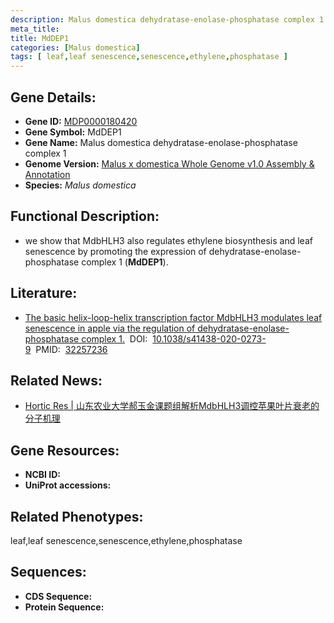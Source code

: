 ```yaml
---
description: Malus domestica dehydratase-enolase-phosphatase complex 1 ; MDP0000180420 ; Malus domestica
meta_title:
title: MdDEP1
categories: [Malus domestica]
tags: [ leaf,leaf senescence,senescence,ethylene,phosphatase ]
---
```


## Gene Details:
- **Gene ID:**	[MDP0000180420]()
- **Gene Symbol:** MdDEP1
- **Gene Name:** Malus domestica dehydratase-enolase-phosphatase complex 1
- **Genome Version:** [Malus x domestica Whole Genome v1.0 Assembly & Annotation]()
- **Species:** *Malus domestica*

## Functional Description:
   - we show that MdbHLH3 also regulates ethylene biosynthesis and leaf senescence by promoting the expression of dehydratase-enolase-phosphatase complex 1 (**MdDEP1**).

## Literature:
   - [The basic helix-loop-helix transcription factor MdbHLH3 modulates leaf senescence in apple via the regulation of dehydratase-enolase-phosphatase complex 1.]( https://www.nature.com/articles/s41438-020-0273-9)&nbsp;&nbsp;DOI:&nbsp;&nbsp;[10.1038/s41438-020-0273-9](https://www.nature.com/articles/s41438-020-0273-9)&nbsp;&nbsp;PMID:&nbsp;&nbsp;[32257236](https://pubmed.ncbi.nlm.nih.gov/32257236/)

## Related News:
   - [Hortic Res | 山东农业大学郝玉金课题组解析MdbHLH3调控苹果叶片衰老的分子机理](https://mp.weixin.qq.com/s?__biz=Mzg3MDEwNDEyMg==&mid=2247488021&idx=3&sn=3fcf1b2a495013971a10ba76a2e9b95d&chksm=ce93bf40f9e43656dacfdc510bb24846c621e5903637a28f92a24b7e0f1cd5be821a91626035&scene=27#wechat_redirect)

## Gene Resources:
- **NCBI ID:** [](https://www.ncbi.nlm.nih.gov/gene/?term=)
- **UniProt accessions:** [](https://www.uniprot.org/uniprotkb//entry)

## Related Phenotypes:
leaf,leaf senescence,senescence,ethylene,phosphatase

## Sequences:
- **CDS Sequence:**
- **Protein Sequence:**
